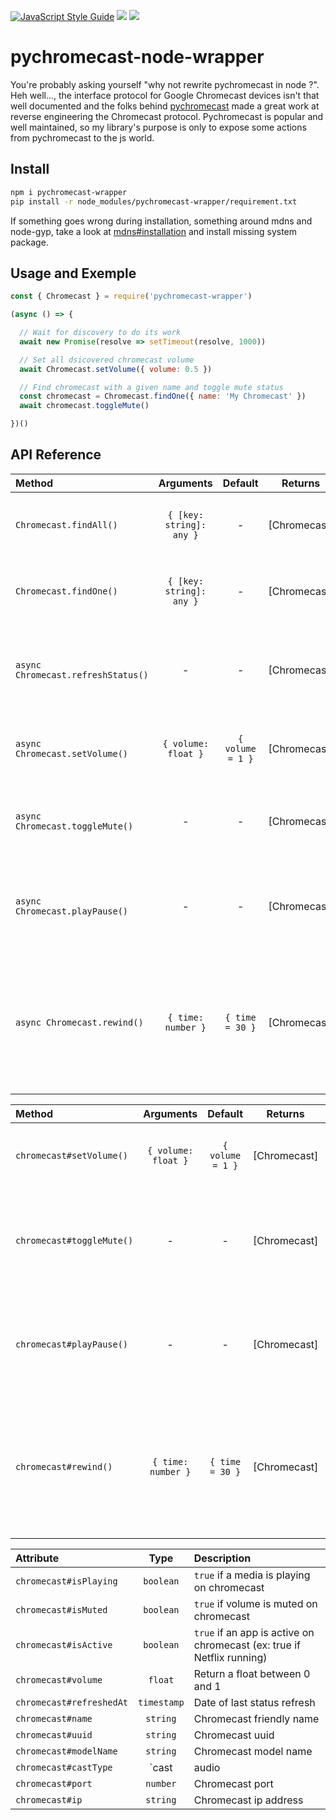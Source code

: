 [![JavaScript Style Guide](https://img.shields.io/badge/code_style-standard-brightgreen.svg)](https://standardjs.com)
![](https://github.com/heiso/pychromecast-node-wrapper/workflows/Test/badge.svg?branch=master)
![](https://github.com/heiso/pychromecast-node-wrapper/workflows/Publish/badge.svg?branch=master)

# pychromecast-node-wrapper

You're probably asking yourself "why not rewrite pychromecast in node ?". Heh well..., the interface protocol for Google Chromecast devices isn't that well documented and the folks behind [pychromecast](https://github.com/home-assistant-libs/pychromecast) made a great work at reverse engineering the Chromecast protocol. Pychromecast is popular and well maintained, so my library's purpose is only to expose some actions from pychromecast to the js world.

## Install

```bash
npm i pychromecast-wrapper
pip install -r node_modules/pychromecast-wrapper/requirement.txt
```

If something goes wrong during installation, something around mdns and node-gyp, take a look at [mdns#installation](https://github.com/agnat/node_mdns#installation) and install missing system package.

## Usage and Exemple

```javascript
const { Chromecast } = require('pychromecast-wrapper')

(async () => {

  // Wait for discovery to do its work
  await new Promise(resolve => setTimeout(resolve, 1000))

  // Set all dsicovered chromecast volume
  await Chromecast.setVolume({ volume: 0.5 })

  // Find chromecast with a given name and toggle mute status
  const chromecast = Chromecast.findOne({ name: 'My Chromecast' })
  await chromecast.toggleMute()

})()
```

## API Reference

| Method | Arguments | Default | Returns | Description |
| :--- | :---: | :---: | :---: | :--- |
| `Chromecast.findAll()` | `{ [key: string]: any }` | - | [Chromecast] | Get all devices where predicate return true |
| `Chromecast.findOne()` | `{ [key: string]: any }` | - | [Chromecast] | Get first device where predicate return true |
| `async Chromecast.refreshStatus()` | - | - | [Chromecast] | Refresh all devices status (isPlaying, isMuted, isActive, volume) |
| `async Chromecast.setVolume()` | `{ volume: float }` | `{ volume = 1 }` | [Chromecast] | Set volume for all devices (between 0 and 1) |
| `async Chromecast.toggleMute()` | - | - | [Chromecast] | Toggle mute for all devices. Refresh all devices status |
| `async Chromecast.playPause()` | - | - | [Chromecast] | Toggle play or pause for all devices. Refresh all devices status |
| `async Chromecast.rewind()` | `{ time: number }` | `{ time = 30 }` | [Chromecast] | Rewind played media fo a given time in second for all active devices. Refresh all devices status |

| Method | Arguments | Default | Returns | Description |
| :--- | :---: | :---: | :---: | :--- |
| `chromecast#setVolume()` | `{ volume: float }` | `{ volume = 1 }` | [Chromecast] | Set volume for current instance (between 0 and 1) |
| `chromecast#toggleMute()` | - | - | [Chromecast] | Toggle mute for current instance. Refresh current instance status |
| `chromecast#playPause()` | - | - | [Chromecast] | Toggle play or pause for current instance. Refresh current instance status |
| `chromecast#rewind()` | `{ time: number }` | `{ time = 30 }` | [Chromecast] | Rewind played media fo a given time in second for current instance. Refresh current instance status |

| Attribute | Type | Description |
| :--- | :---: | :--- |
| `chromecast#isPlaying` | `boolean` | `true` if a media is playing on chromecast |
| `chromecast#isMuted` | `boolean` | `true` if volume is muted on chromecast |
| `chromecast#isActive` | `boolean` | `true` if an app is active on chromecast (ex: true if Netflix running) |
| `chromecast#volume` | `float` | Return a float between 0 and 1 |
| `chromecast#refreshedAt` | `timestamp` | Date of last status refresh |
| `chromecast#name` | `string` | Chromecast friendly name |
| `chromecast#uuid` | `string` | Chromecast uuid |
| `chromecast#modelName` | `string` | Chromecast model name |
| `chromecast#castType` | `cast | audio | group` | Chromecast type |
| `chromecast#port` | `number` | Chromecast port |
| `chromecast#ip` | `string` | Chromecast ip address |
